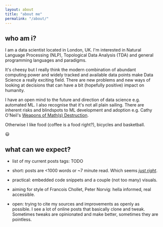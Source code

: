 ```yaml
---
layout: about
title: "about me"
permalink: "/about/"
---
```


## who am i?

I am a data scientist located in London, UK. I'm interested in Natural Language Processing (NLP), Topological Data Analysis (TDA) and general programming languages and paradigms.

It's cheesy but I really think the modern combination of abundant computing power and widely tracked and available data points make Data Science a really exciting field. There are new problems and new ways of looking at decisions that can have a bit (hopefully positive) impact on humanity.

I have an open mind to the future and direction of data science e.g. automated ML. I also recognise that it's not all plain sailing. There are inherent risks and blindspots to ML development and adoption e.g. Cathy O'Neil's [Weapons of Math(s) Destruction](https://weaponsofmathdestructionbook.com/).

Otherwise I like food (coffee is a food right?), bicycles and basketball.

:smiley:


## what can we expect?
- list of my current posts tags: TODO <!-- {{ site.tags }} -->  
- short: posts are <1000 words or ~7 minute read. Which seems _[just right](https://medium.com/data-lab/the-optimal-post-is-7-minutes-74b9f41509b)_.

- practical: embedded code snippets and a couple (not too many) visuals.

- aiming for style of Francois Chollet, Peter Norvig: hella informed, real accessible.

- open: trying to cite my sources and improvements as openly as possible. I see a lot of online posts that basically clone and tweak. Sometimes tweaks are opinionated and make better, sometimes they are pointless.
